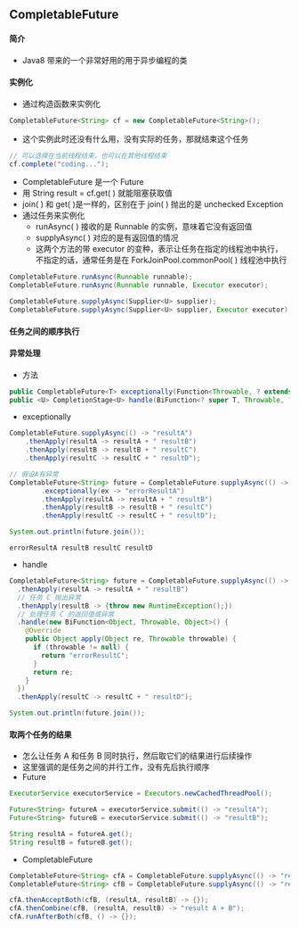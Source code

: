 ## CompletableFuture

#### 简介

- Java8 带来的一个非常好用的用于异步编程的类



#### 实例化

- 通过构造函数来实例化

```java
CompletableFuture<String> cf = new CompletableFuture<String>();
```

- 这个实例此时还没有什么用，没有实际的任务，那就结束这个任务

```java
// 可以选择在当前线程结束，也可以在其他线程结束
cf.complete("coding...");
```

-  CompletableFuture 是一个 Future
  - 用  String result = cf.get( ) 就能阻塞获取值
  - join( ) 和 get( )是一样的，区别在于 join( ) 抛出的是 unchecked Exception
- 通过任务来实例化
  - runAsync( ) 接收的是 Runnable 的实例，意味着它没有返回值
  - supplyAsync( ) 对应的是有返回值的情况
  - 这两个方法的带 executor 的变种，表示让任务在指定的线程池中执行，不指定的话，通常任务是在 ForkJoinPool.commonPool( ) 线程池中执行

```java
CompletableFuture.runAsync(Runnable runnable);
CompletableFuture.runAsync(Runnable runnable, Executor executor);

CompletableFuture.supplyAsync(Supplier<U> supplier);
CompletableFuture.supplyAsync(Supplier<U> supplier, Executor executor)
```



#### 任务之间的顺序执行



#### 异常处理

- 方法

```java
public CompletableFuture<T> exceptionally(Function<Throwable, ? extends T> fn);
public <U> CompletionStage<U> handle(BiFunction<? super T, Throwable, ? extends U> fn);
```

- exceptionally

```java
CompletableFuture.supplyAsync(() -> "resultA")
    .thenApply(resultA -> resultA + " resultB")
    .thenApply(resultB -> resultB + " resultC")
    .thenApply(resultC -> resultC + " resultD");

// 假设A有异常
CompletableFuture<String> future = CompletableFuture.supplyAsync(() -> {throw new RuntimeException();})
        .exceptionally(ex -> "errorResultA")
        .thenApply(resultA -> resultA + " resultB")
        .thenApply(resultB -> resultB + " resultC")
        .thenApply(resultC -> resultC + " resultD");

System.out.println(future.join());
```

```
errorResultA resultB resultC resultD
```

- handle

```java
CompletableFuture<String> future = CompletableFuture.supplyAsync(() -> "resultA")
  .thenApply(resultA -> resultA + " resultB")
  // 任务 C 抛出异常
  .thenApply(resultB -> {throw new RuntimeException();})
  // 处理任务 C 的返回值或异常
  .handle(new BiFunction<Object, Throwable, Object>() {
    @Override
    public Object apply(Object re, Throwable throwable) {
      if (throwable != null) {
        return "errorResultC";
      }
      return re;
    }
  })
  .thenApply(resultC -> resultC + " resultD");

System.out.println(future.join());
```



#### 取两个任务的结果

- 怎么让任务 A 和任务 B 同时执行，然后取它们的结果进行后续操作
- 这里强调的是任务之间的并行工作，没有先后执行顺序
- Future

```java
ExecutorService executorService = Executors.newCachedThreadPool();

Future<String> futureA = executorService.submit(() -> "resultA");
Future<String> futureB = executorService.submit(() -> "resultB");

String resultA = futureA.get();
String resultB = futureB.get();
```

- CompletableFuture

```java
CompletableFuture<String> cfA = CompletableFuture.supplyAsync(() -> "resultA");
CompletableFuture<String> cfB = CompletableFuture.supplyAsync(() -> "resultB");

cfA.thenAcceptBoth(cfB, (resultA, resultB) -> {});
cfA.thenCombine(cfB, (resultA, resultB) -> "result A + B");
cfA.runAfterBoth(cfB, () -> {});
```


